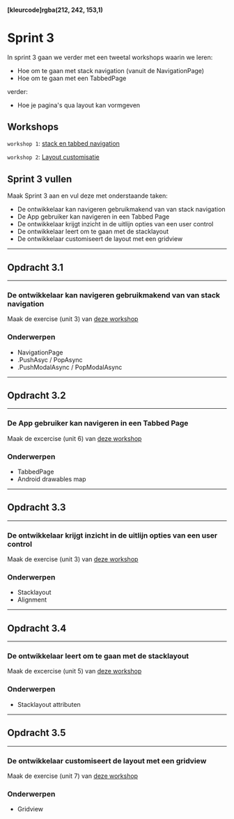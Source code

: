 #### [kleurcode]rgba(212, 242, 153,1)

# Sprint 3

In sprint 3 gaan we verder met een tweetal workshops waarin we leren:

- Hoe om te gaan met stack navigation (vanuit de NavigationPage)
- Hoe om te gaan met een TabbedPage

verder:

- Hoe je pagina's qua layout kan vormgeven

## Workshops

``workshop 1``: <a target="_new" href="https://docs.microsoft.com/en-us/learn/modules/create-multi-page-xamarin-forms-apps-with-stack-and-tab-navigation/">stack en tabbed navigation</a>

``workshop 2``: <a target="_new" href="https://docs.microsoft.com/en-us/learn/modules/customize-layout-in-xamarin-forms-xaml-pages/">Layout customisatie</a>


## Sprint 3 vullen
Maak Sprint 3 aan en vul deze met onderstaande taken:
- De ontwikkelaar kan navigeren gebruikmakend van van stack navigation
- De App gebruiker kan navigeren in een Tabbed Page
- De ontwikkelaar krijgt inzicht in de uitlijn opties van een user control
- De ontwikkelaar leert om te gaan met de stacklayout
- De ontwikkelaar customiseert de layout met een gridview

---
## Opdracht 3.1
---

### De ontwikkelaar kan navigeren gebruikmakend van van stack navigation

Maak de exercise (unit 3) van <a href="https://docs.microsoft.com/en-us/learn/modules/create-multi-page-xamarin-forms-apps-with-stack-and-tab-navigation/3-exercise-navigate-between-pages-using-stack-navigation" target="_new">deze workshop</a>

### Onderwerpen
* NavigationPage
* .PushAsyc / PopAsync
* .PushModalAsync / PopModalAsync

---
## Opdracht 3.2
---

### De App gebruiker kan navigeren in een Tabbed Page

Maak de excercise (unit 6) van <a href="https://docs.microsoft.com/en-us/learn/modules/create-multi-page-xamarin-forms-apps-with-stack-and-tab-navigation/6-exercise-navigate-between-pages-using-tab-navigation" target="_new">deze workshop</a>

### Onderwerpen
* TabbedPage
* Android drawables map

---
## Opdracht 3.3
---

### De ontwikkelaar krijgt inzicht in de uitlijn opties van een user control

Maak de exercise (unit 3) van <a href="https://docs.microsoft.com/en-us/learn/modules/customize-layout-in-xamarin-forms-xaml-pages/3-exercise-explore-alignment-options" target="_new">deze workshop</a>

### Onderwerpen
* Stacklayout 
* Alignment

---
## Opdracht 3.4
---

### De ontwikkelaar leert om te gaan met de stacklayout

Maak de excercise (unit 5) van <a href="https://docs.microsoft.com/en-us/learn/modules/customize-layout-in-xamarin-forms-xaml-pages/5-exercise-use-stacklayout-to-build-a-ui" target="_new">deze workshop</a>

### Onderwerpen
* Stacklayout attributen

---
## Opdracht 3.5
---

### De ontwikkelaar customiseert de layout met een gridview

Maak de exercise (unit 7) van <a href="https://docs.microsoft.com/en-us/learn/modules/customize-layout-in-xamarin-forms-xaml-pages/7-exercise-use-grid-to-build-a-ui" target="_new">deze workshop</a>

### Onderwerpen
* Gridview
